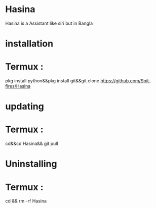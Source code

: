 # Hasina
Hasina is a Assistant like siri but in Bangla

# installation
# Termux :
pkg install python&&pkg install git&&git clone https://github.com/Spit-fires/Hasina
# updating
# Termux : 
cd&&cd Hasina&& git pull
# Uninstalling
# Termux :
cd && rm -rf Hasina
